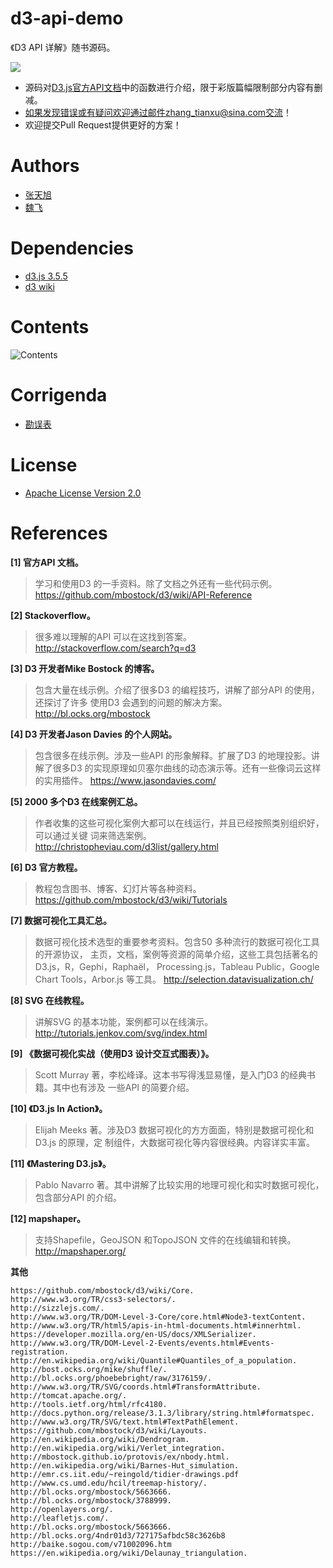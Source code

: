 # d3-api-demo
《D3 API 详解》随书源码。

<img src="http://img.blog.csdn.net/20160522224118586?watermark/2/text/aHR0cDovL2Jsb2cuY3Nkbi5uZXQv/font/5a6L5L2T/fontsize/400/fill/I0JBQkFCMA==/dissolve/70/gravity/Center">

>
* 源码对[D3.js官方API文档](https://github.com/mbostock/d3/wiki/API-Reference)中的函数进行介绍，限于彩版篇幅限制部分内容有删减。
* 如果发现错误或有疑问欢迎通过邮件zhang_tianxu@sina.com交流！
* 欢迎提交Pull Request提供更好的方案！

# Authors
* [张天旭](https://github.com/tianxuzhang)
* [魏飞](https://github.com/WeiFei365)

# Dependencies
* [d3.js 3.5.5](https://github.com/mbostock/d3/releases/download/v3.5.5/d3.zip)
* [d3 wiki](https://github.com/mbostock/d3/wiki)

# Contents

![Contents](http://img.blog.csdn.net/20160522224034406?watermark/2/text/aHR0cDovL2Jsb2cuY3Nkbi5uZXQv/font/5a6L5L2T/fontsize/400/fill/I0JBQkFCMA==/dissolve/70/gravity/Center)

# Corrigenda
	
* [勘误表](https://github.com/tianxuzhang/d3-api-demo/issues/1)

# License

* [Apache License Version 2.0](https://github.com/tianxuzhang/d3-api-demo/blob/master/LICENSE)

# References 

**[1] 官方API 文档。**
>学习和使用D3 的一手资料。除了文档之外还有一些代码示例。
https://github.com/mbostock/d3/wiki/API-Reference

**[2] Stackoverflow。**
>很多难以理解的API 可以在这找到答案。http://stackoverflow.com/search?q=d3

**[3] D3 开发者Mike Bostock 的博客。**
>包含大量在线示例。介绍了很多D3 的编程技巧，讲解了部分API 的使用，还探讨了许多
使用D3 会遇到的问题的解决方案。http://bl.ocks.org/mbostock

**[4] D3 开发者Jason Davies 的个人网站。**
>包含很多在线示例。涉及一些API 的形象解释。扩展了D3 的地理投影。讲解了很多D3
的实现原理如贝塞尔曲线的动态演示等。还有一些像词云这样的实用插件。
https://www.jasondavies.com/

**[5] 2000 多个D3 在线案例汇总。**
>作者收集的这些可视化案例大都可以在线运行，并且已经按照类别组织好，可以通过关键
词来筛选案例。http://christopheviau.com/d3list/gallery.html

**[6] D3 官方教程。**
>教程包含图书、博客、幻灯片等各种资料。https://github.com/mbostock/d3/wiki/Tutorials

**[7] 数据可视化工具汇总。**
>数据可视化技术选型的重要参考资料。包含50 多种流行的数据可视化工具的开源协议，
主页，文档，案例等资源的简单介绍，这些工具包括著名的D3.js，R，Gephi，Raphaël，
Processing.js，Tableau Public，Google Chart Tools，Arbor.js 等工具。
http://selection.datavisualization.ch/

**[8] SVG 在线教程。**
>讲解SVG 的基本功能，案例都可以在线演示。http://tutorials.jenkov.com/svg/index.html

**[9] 《数据可视化实战（使用D3 设计交互式图表）》。**
>Scott Murray 著，李松峰译。这本书写得浅显易懂，是入门D3 的经典书籍。其中也有涉及
一些API 的简要介绍。

**[10] 《D3.js In Action》。**
>Elijah Meeks 著。涉及D3 数据可视化的方方面面，特别是数据可视化和D3.js 的原理，定
制组件，大数据可视化等内容很经典。内容详实丰富。

**[11] 《Mastering D3.js》。**
>Pablo Navarro 著。其中讲解了比较实用的地理可视化和实时数据可视化，包含部分API
的介绍。

**[12] mapshaper。**
>支持Shapefile，GeoJSON 和TopoJSON 文件的在线编辑和转换。http://mapshaper.org/

**其他**

	https://github.com/mbostock/d3/wiki/Core.
	http://www.w3.org/TR/css3-selectors/.
	http://sizzlejs.com/.
	http://www.w3.org/TR/DOM-Level-3-Core/core.html#Node3-textContent.
	http://www.w3.org/TR/html5/apis-in-html-documents.html#innerhtml.
	https://developer.mozilla.org/en-US/docs/XMLSerializer.
	http://www.w3.org/TR/DOM-Level-2-Events/events.html#Events-registration.
	http://en.wikipedia.org/wiki/Quantile#Quantiles_of_a_population.
	http://bost.ocks.org/mike/shuffle/.
	http://bl.ocks.org/phoebebright/raw/3176159/.
	http://www.w3.org/TR/SVG/coords.html#TransformAttribute.
	http://tomcat.apache.org/.
	http://tools.ietf.org/html/rfc4180.
	http://docs.python.org/release/3.1.3/library/string.html#formatspec.
	http://www.w3.org/TR/SVG/text.html#TextPathElement.
	https://github.com/mbostock/d3/wiki/Layouts.
	http://en.wikipedia.org/wiki/Dendrogram.
	http://en.wikipedia.org/wiki/Verlet_integration.
	http://mbostock.github.io/protovis/ex/nbody.html.
	http://en.wikipedia.org/wiki/Barnes-Hut_simulation.
	http://emr.cs.iit.edu/~reingold/tidier-drawings.pdf
	http://www.cs.umd.edu/hcil/treemap-history/.
	http://bl.ocks.org/mbostock/5663666.
	http://bl.ocks.org/mbostock/3788999.
	http://openlayers.org/.
	http://leafletjs.com/.
	http://bl.ocks.org/mbostock/5663666.
	http://bl.ocks.org/4ndr01d3/727175afbdc58c3626b8
	http://baike.sogou.com/v71002096.htm
	https://en.wikipedia.org/wiki/Delaunay_triangulation.

